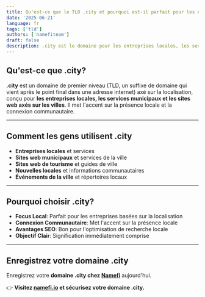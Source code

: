 ```yaml
---
title: Qu'est-ce que le TLD .city et pourquoi est-il parfait pour les entreprises locales?
date: '2025-06-21'
language: fr
tags: ['tld']
authors: ['namefiteam']
draft: false
description: .city est le domaine pour les entreprises locales, les services municipaux et les sites web axés sur les villes. Parfait pour établir une présence locale.
---
```


## **Qu'est-ce que .city?**

**.city** est un domaine de premier niveau (TLD, un suffixe de domaine qui vient après le point final dans une adresse internet) axé sur la localisation, conçu pour **les entreprises locales, les services municipaux et les sites web axés sur les villes**. Il met l'accent sur la présence locale et la connexion communautaire.

---

## **Comment les gens utilisent .city**

* **Entreprises locales** et services
* **Sites web municipaux** et services de la ville
* **Sites web de tourisme** et guides de ville
* **Nouvelles locales** et informations communautaires
* **Événements de la ville** et répertoires locaux

---

## **Pourquoi choisir .city?**

* **Focus Local**: Parfait pour les entreprises basées sur la localisation
* **Connexion Communautaire**: Met l'accent sur la présence locale
* **Avantages SEO**: Bon pour l'optimisation de recherche locale
* **Objectif Clair**: Signification immédiatement comprise

---

## **Enregistrez votre domaine .city**

Enregistrez votre **domaine .city chez [Namefi](https://namefi.io)** aujourd'hui.

👉 **Visitez [namefi.io](https://namefi.io) et sécurisez votre domaine .city.**
